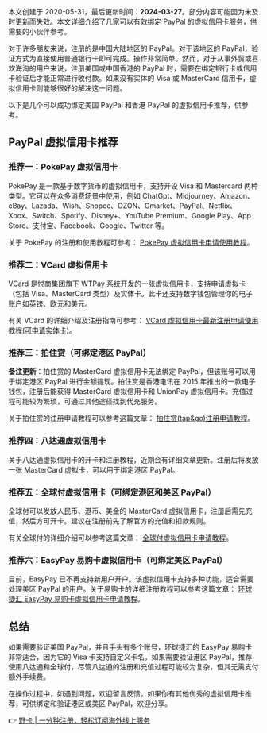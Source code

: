 本文创建于 2020-05-31，最后更新时间：**2024-03-27**。部分内容可能因为未及时更新而失效。本文详细介绍了几家可以有效绑定 PayPal 的虚拟信用卡服务，供需要的小伙伴参考。

对于许多朋友来说，注册的是中国大陆地区的 PayPal。对于该地区的 PayPal，验证方式为直接使用普通银行卡即可完成。操作非常简单。然而，对于从事外贸或喜欢海淘的用户来说，注册美国或中国香港的 PayPal 时，需要在绑定银行卡或信用卡验证后才能正常进行收付款。如果没有实体的 Visa 或 MasterCard 信用卡，虚拟信用卡则能够很好的解决这一问题。

以下是几个可以成功绑定美国 PayPal 和香港 PayPal 的虚拟信用卡推荐，供参考。

## PayPal 虚拟信用卡推荐

### 推荐一：PokePay 虚拟信用卡

PokePay 是一款基于数字货币的虚拟信用卡，支持开设 Visa 和 Mastercard 两种类型。它可以在众多消费场景中使用，例如 ChatGpt、Midjourney、Amazon、eBay、Lazada、Wish、Shopee、OZON、Gmarket、PayPal、Netflix、Xbox、Switch、Spotify、Disney+、YouTube Premium、Google Play、App Store、支付宝、Facebook、Google、Twitter 等。

关于 PokePay 的注册和使用教程可参考： [PokePay 虚拟信用卡申请使用教程](https://bit.ly/bewildcard)。

### 推荐二：VCard 虚拟信用卡

VCard 是悦商集团旗下 WTPay 系统开发的一张虚拟信用卡，支持申请虚拟卡（包括 Visa、MasterCard 类型）及实体卡。此卡还支持数字钱包管理你的电子账户如英镑、欧元和美元。

有关 VCard 的详细介绍及注册指南可参考： [VCard 虚拟信用卡最新注册申请使用教程(可申请实体卡)](https://bit.ly/bewildcard)。

### 推荐三：拍住赏（可绑定港区 PayPal）

**备注更新**：拍住赏的 MasterCard 虚拟信用卡无法绑定 PayPal，但该账号可以用于绑定港区 PayPal 进行金额提现。拍住赏是香港电讯在 2015 年推出的一款电子钱包，注册后能获得 MasterCard 虚拟信用卡和 UnionPay 虚拟信用卡。充值过程可能较为繁琐，可通过其他途径找到代充服务。

关于拍住赏的注册申请教程可以参考这篇文章： [拍住赏(tap&go)注册申请教程](https://bit.ly/bewildcard)。

### 推荐四：八达通虚拟信用卡

关于八达通虚拟信用卡的开卡和注册教程，近期会有详细文章更新。注册后将发放一张 MasterCard 虚拟卡，可以用于绑定港区 PayPal。

### 推荐五：全球付虚拟信用卡（可绑定港区和美区 PayPal）

全球付可以发放人民币、港币、美金的 MasterCard 虚拟信用卡，注册后需先充值，然后方可开卡。建议在注册前先了解官方的充值和扣款规则。

有关全球付的详细介绍可以参考这篇文章： [全球付虚拟信用卡申请教程](https://bit.ly/bewildcard)。

### 推荐六：EasyPay 易购卡虚拟信用卡（可绑定美区 PayPal）

目前，EasyPay 已不再支持新用户开户。该虚拟信用卡支持多种功能，适合需要处理美区 PayPal 的用户。关于易购卡的详细注册教程可以参考这篇文章： [环球捷汇 EasyPay 易购卡虚拟信用卡申请教程](https://bit.ly/bewildcard)。

## 总结

如果需要验证美国 PayPal，并且手头有多个账号，环球捷汇的 EasyPay 易购卡非常适合，因为它的 Visa 卡支持自定义卡名。如果需要验证港区 PayPal，推荐使用八达通和全球付，尽管八达通的注册和充值过程可能较为复杂，但其无需支付额外手续费。

在操作过程中，如遇到问题，欢迎留言反馈。如果你有其他优秀的虚拟信用卡推荐，可供绑定和验证港区或美区 PayPal，欢迎分享。

👉 [野卡 | 一分钟注册，轻松订阅海外线上服务](https://bit.ly/bewildcard)